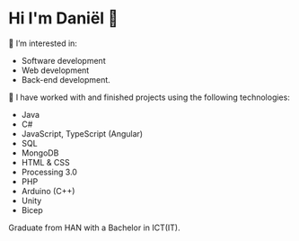 # Hi I'm Daniël 👋
👀 I’m interested in: 

- Software development
- Web development
- Back-end development.

💞️ I have worked with and finished projects using the following technologies:

- Java
- C#
- JavaScript, TypeScript (Angular)
- SQL
- MongoDB
- HTML & CSS
- Processing 3.0
- PHP
- Arduino (C++)
- Unity
- Bicep

Graduate from HAN with a Bachelor in ICT(IT).

<!---
daniel1890/daniel1890 is a ✨ special ✨ repository because its `README.md` (this file) appears on your GitHub profile.
You can click the Preview link to take a look at your changes.
--->
